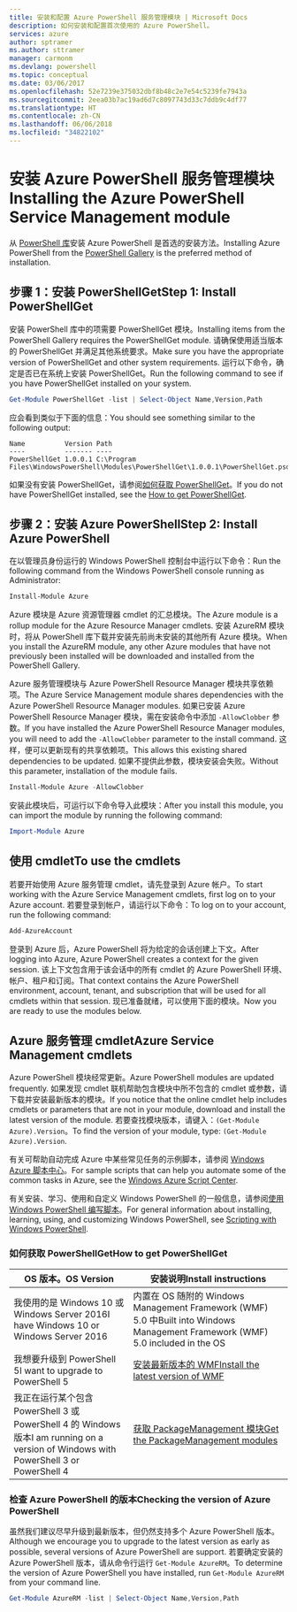 ```yaml
---
title: 安装和配置 Azure PowerShell 服务管理模块 | Microsoft Docs
description: 如何安装和配置首次使用的 Azure PowerShell。
services: azure
author: sptramer
ms.author: sttramer
manager: carmonm
ms.devlang: powershell
ms.topic: conceptual
ms.date: 03/06/2017
ms.openlocfilehash: 52e7239e375032dbf8b48c2e7e54c5239fe7943a
ms.sourcegitcommit: 2eea03b7ac19ad6d7c8097743d33c7ddb9c4df77
ms.translationtype: HT
ms.contentlocale: zh-CN
ms.lasthandoff: 06/06/2018
ms.locfileid: "34822102"
---
```

# <a name="installing-the-azure-powershell-service-management-module"></a><span data-ttu-id="b3e79-103">安装 Azure PowerShell 服务管理模块</span><span class="sxs-lookup"><span data-stu-id="b3e79-103">Installing the Azure PowerShell Service Management module</span></span>

<span data-ttu-id="b3e79-104">从 [PowerShell 库](https://www.powershellgallery.com/)安装 Azure PowerShell 是首选的安装方法。</span><span class="sxs-lookup"><span data-stu-id="b3e79-104">Installing Azure PowerShell from the [PowerShell Gallery](https://www.powershellgallery.com/) is the preferred method of installation.</span></span>

## <a name="step-1-install-powershellget"></a><span data-ttu-id="b3e79-105">步骤 1：安装 PowerShellGet</span><span class="sxs-lookup"><span data-stu-id="b3e79-105">Step 1: Install PowerShellGet</span></span>

<span data-ttu-id="b3e79-106">安装 PowerShell 库中的项需要 PowerShellGet 模块。</span><span class="sxs-lookup"><span data-stu-id="b3e79-106">Installing items from the PowerShell Gallery requires the PowerShellGet module.</span></span> <span data-ttu-id="b3e79-107">请确保使用适当版本的 PowerShellGet 并满足其他系统要求。</span><span class="sxs-lookup"><span data-stu-id="b3e79-107">Make sure you have the appropriate version of PowerShellGet and other system requirements.</span></span> <span data-ttu-id="b3e79-108">运行以下命令，确定是否已在系统上安装 PowerShellGet。</span><span class="sxs-lookup"><span data-stu-id="b3e79-108">Run the following command to see if you have PowerShellGet installed on your system.</span></span>

```powershell
Get-Module PowerShellGet -list | Select-Object Name,Version,Path
```

<span data-ttu-id="b3e79-109">应会看到类似于下面的信息：</span><span class="sxs-lookup"><span data-stu-id="b3e79-109">You should see something similar to the following output:</span></span>

```
Name          Version Path
----          ------- ----
PowerShellGet 1.0.0.1 C:\Program Files\WindowsPowerShell\Modules\PowerShellGet\1.0.0.1\PowerShellGet.psd1
```

<span data-ttu-id="b3e79-110">如果没有安装 PowerShellGet，请参阅[如何获取 PowerShellGet](#how-to-get-powershellget)。</span><span class="sxs-lookup"><span data-stu-id="b3e79-110">If you do not have PowerShellGet installed, see the [How to get PowerShellGet](#how-to-get-powershellget).</span></span>

## <a name="step-2-install-azure-powershell"></a><span data-ttu-id="b3e79-111">步骤 2：安装 Azure PowerShell</span><span class="sxs-lookup"><span data-stu-id="b3e79-111">Step 2: Install Azure PowerShell</span></span>

<span data-ttu-id="b3e79-112">在以管理员身份运行的 Windows PowerShell 控制台中运行以下命令：</span><span class="sxs-lookup"><span data-stu-id="b3e79-112">Run the following command from the Windows PowerShell console running as Administrator:</span></span>

```powershell
Install-Module Azure
```

<span data-ttu-id="b3e79-113">Azure 模块是 Azure 资源管理器 cmdlet 的汇总模块。</span><span class="sxs-lookup"><span data-stu-id="b3e79-113">The Azure module is a rollup module for the Azure Resource Manager cmdlets.</span></span> <span data-ttu-id="b3e79-114">安装 AzureRM 模块时，将从 PowerShell 库下载并安装先前尚未安装的其他所有 Azure 模块。</span><span class="sxs-lookup"><span data-stu-id="b3e79-114">When you install the AzureRM module, any other Azure modules that have not previously been installed will be downloaded and installed from the PowerShell Gallery.</span></span>

<span data-ttu-id="b3e79-115">Azure 服务管理模块与 Azure PowerShell Resource Manager 模块共享依赖项。</span><span class="sxs-lookup"><span data-stu-id="b3e79-115">The Azure Service Management module shares dependencies with the Azure PowerShell Resource Manager modules.</span></span> <span data-ttu-id="b3e79-116">如果已安装 Azure PowerShell Resource Manager 模块，需在安装命令中添加 `-AllowClobber` 参数。</span><span class="sxs-lookup"><span data-stu-id="b3e79-116">If you have installed the Azure PowerShell Resource Manager modules, you will need to add the `-AllowClobber` parameter to the install command.</span></span> <span data-ttu-id="b3e79-117">这样，便可以更新现有的共享依赖项。</span><span class="sxs-lookup"><span data-stu-id="b3e79-117">This allows this existing shared dependencies to be updated.</span></span> <span data-ttu-id="b3e79-118">如果不提供此参数，模块安装会失败。</span><span class="sxs-lookup"><span data-stu-id="b3e79-118">Without this parameter, installation of the module fails.</span></span>

```powershell
Install-Module Azure -AllowClobber
```

<span data-ttu-id="b3e79-119">安装此模块后，可运行以下命令导入此模块：</span><span class="sxs-lookup"><span data-stu-id="b3e79-119">After you install this module, you can import the module by running the following command:</span></span>

```powershell
Import-Module Azure
```

## <a name="to-use-the-cmdlets"></a><span data-ttu-id="b3e79-120">使用 cmdlet</span><span class="sxs-lookup"><span data-stu-id="b3e79-120">To use the cmdlets</span></span>

<span data-ttu-id="b3e79-121">若要开始使用 Azure 服务管理 cmdlet，请先登录到 Azure 帐户。</span><span class="sxs-lookup"><span data-stu-id="b3e79-121">To start working with the Azure Service Management cmdlets, first log on to your Azure account.</span></span> <span data-ttu-id="b3e79-122">若要登录到帐户，请运行以下命令：</span><span class="sxs-lookup"><span data-stu-id="b3e79-122">To log on to your account, run the following command:</span></span>

```powershell
Add-AzureAccount
```

<span data-ttu-id="b3e79-123">登录到 Azure 后，Azure PowerShell 将为给定的会话创建上下文。</span><span class="sxs-lookup"><span data-stu-id="b3e79-123">After logging into Azure, Azure PowerShell creates a context for the given session.</span></span> <span data-ttu-id="b3e79-124">该上下文包含用于该会话中的所有 cmdlet 的 Azure PowerShell 环境、帐户、租户和订阅。</span><span class="sxs-lookup"><span data-stu-id="b3e79-124">That context contains the Azure PowerShell environment, account, tenant, and subscription that will be used for all cmdlets within that session.</span></span> <span data-ttu-id="b3e79-125">现已准备就绪，可以使用下面的模块。</span><span class="sxs-lookup"><span data-stu-id="b3e79-125">Now you are ready to use the modules below.</span></span>

## <a name="azure-service-management-cmdlets"></a><span data-ttu-id="b3e79-126">Azure 服务管理 cmdlet</span><span class="sxs-lookup"><span data-stu-id="b3e79-126">Azure Service Management cmdlets</span></span>

<span data-ttu-id="b3e79-127">Azure PowerShell 模块经常更新。</span><span class="sxs-lookup"><span data-stu-id="b3e79-127">Azure PowerShell modules are updated frequently.</span></span> <span data-ttu-id="b3e79-128">如果发现 cmdlet 联机帮助包含模块中所不包含的 cmdlet 或参数，请下载并安装最新版本的模块。</span><span class="sxs-lookup"><span data-stu-id="b3e79-128">If you notice that the online cmdlet help includes cmdlets or parameters that are not in your module, download and install the latest version of the module.</span></span> <span data-ttu-id="b3e79-129">若要查找模块版本，请键入：`(Get-Module Azure).Version`。</span><span class="sxs-lookup"><span data-stu-id="b3e79-129">To find the version of your module, type: `(Get-Module Azure).Version`.</span></span>

<span data-ttu-id="b3e79-130">有关可帮助自动完成 Azure 中某些常见任务的示例脚本，请参阅 [Windows Azure 脚本中心](http://www.windowsazure.com/documentation/scripts/)。</span><span class="sxs-lookup"><span data-stu-id="b3e79-130">For sample scripts that can help you automate some of the common tasks in Azure, see the [Windows Azure Script Center](http://www.windowsazure.com/documentation/scripts/).</span></span>

<span data-ttu-id="b3e79-131">有关安装、学习、使用和自定义 Windows PowerShell 的一般信息，请参阅[使用 Windows PowerShell 编写脚本](http://go.microsoft.com/fwlink/p/?linkid=320210)。</span><span class="sxs-lookup"><span data-stu-id="b3e79-131">For general information about installing, learning, using, and customizing Windows PowerShell, see [Scripting with Windows PowerShell](http://go.microsoft.com/fwlink/p/?linkid=320210).</span></span>

### <a name="how-to-get-powershellget"></a><span data-ttu-id="b3e79-132">如何获取 PowerShellGet</span><span class="sxs-lookup"><span data-stu-id="b3e79-132">How to get PowerShellGet</span></span>

|<span data-ttu-id="b3e79-133">OS 版本。</span><span class="sxs-lookup"><span data-stu-id="b3e79-133">OS Version</span></span>|<span data-ttu-id="b3e79-134">安装说明</span><span class="sxs-lookup"><span data-stu-id="b3e79-134">Install instructions</span></span>|
|---|---|
|<span data-ttu-id="b3e79-135">我使用的是 Windows 10 或 Windows Server 2016</span><span class="sxs-lookup"><span data-stu-id="b3e79-135">I have Windows 10 or Windows Server 2016</span></span>|<span data-ttu-id="b3e79-136">内置在 OS 随附的 Windows Management Framework (WMF) 5.0 中</span><span class="sxs-lookup"><span data-stu-id="b3e79-136">Built into Windows Management Framework (WMF) 5.0 included in the OS</span></span>|
|<span data-ttu-id="b3e79-137">我想要升级到 PowerShell 5</span><span class="sxs-lookup"><span data-stu-id="b3e79-137">I want to upgrade to PowerShell 5</span></span>|[<span data-ttu-id="b3e79-138">安装最新版本的 WMF</span><span class="sxs-lookup"><span data-stu-id="b3e79-138">Install the latest version of WMF</span></span>](https://www.microsoft.com/en-us/download/details.aspx?id=54616)|
|<span data-ttu-id="b3e79-139">我正在运行某个包含 PowerShell 3 或 PowerShell 4 的 Windows 版本</span><span class="sxs-lookup"><span data-stu-id="b3e79-139">I am running on a version of Windows with PowerShell 3 or PowerShell 4</span></span>|[<span data-ttu-id="b3e79-140">获取 PackageManagement 模块</span><span class="sxs-lookup"><span data-stu-id="b3e79-140">Get the PackageManagement modules</span></span>](http://go.microsoft.com/fwlink/?LinkID=746217)|

<a id="helpmechoose"></a>
### <a name="checking-the-version-of-azure-powershell"></a><span data-ttu-id="b3e79-141">检查 Azure PowerShell 的版本</span><span class="sxs-lookup"><span data-stu-id="b3e79-141">Checking the version of Azure PowerShell</span></span>

<span data-ttu-id="b3e79-142">虽然我们建议尽早升级到最新版本，但仍然支持多个 Azure PowerShell 版本。</span><span class="sxs-lookup"><span data-stu-id="b3e79-142">Although we encourage you to upgrade to the latest version as early as possible, several versions of Azure PowerShell are support.</span></span> <span data-ttu-id="b3e79-143">若要确定安装的 Azure PowerShell 版本，请从命令行运行 `Get-Module AzureRM`。</span><span class="sxs-lookup"><span data-stu-id="b3e79-143">To determine the version of Azure PowerShell you have installed, run `Get-Module AzureRM` from your command line.</span></span>

```powershell
Get-Module AzureRM -list | Select-Object Name,Version,Path
```
